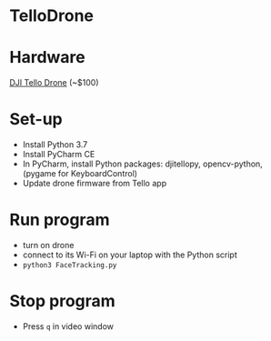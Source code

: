 # TelloDrone

# Hardware
[DJI Tello Drone](https://store.dji.com/product/tello?vid=38421) (~$100)

# Set-up
- Install Python 3.7
- Install PyCharm CE
- In PyCharm, install Python packages: djitellopy, opencv-python, (pygame for KeyboardControl)
- Update drone firmware from Tello app

# Run program
- turn on drone
- connect to its Wi-Fi on your laptop with the Python script
- `python3 FaceTracking.py`

# Stop program
- Press `q` in video window
